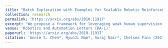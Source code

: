 ```yaml
---
title: "Batch Exploration with Examples for Scalable Robotic Reinforcement Learning"
collection: research
permalink: 'https://arxiv.org/abs/2010.11917'
excerpt: 'We propose a framework for leveraging weak human supervision to enable better robotic exploration for scalable data collection. Using just a few minutes of human supervision, the robot autonomously collects high quality data while unsupervised, providing better data for downstream offline RL.'
venue: 'Robotics and Automation Letters (RA-L)'
paperurl: 'https://arxiv.org/abs/2010.11917'
citation: 'Annie S. Chen*, HyunJi Nam*, Suraj Nair*, Chelsea Finn (2021). &quot;Batch Exploration with Examples for Scalable Robotic Reinforcement Learning.&quot; Robotics and Automation Letters (RA-L).'
---
```

